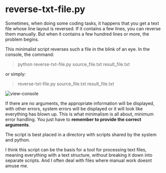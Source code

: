 # reverse-txt-file.py

Sometimes, when doing some coding tasks, it happens that you get a text file whose line layout is reversed. If it contains a few lines, you can reverse them manually. But when it contains a few hundred lines or more, the problem begins.

This minimalist script reverses such a file in the blink of an eye. In the console, the command:

> python reverse-txt-file.py source_file.txt result_file.txt

or simply:

> reverse-txt-file.py source_file.txt result_file.txt

![view-console](https://github.com/user-attachments/assets/22f2dd3c-3af9-4393-a71c-26542ef9cc46)

If there are no arguments, the appropriate information will be displayed, with other errors, system errors will be displayed or it will look like everything has blown up. This is what minimalism is all about, minimum error handling. You just have to **remember to provide the correct arguments**.

The script is best placed in a directory with scripts shared by the system and python.

I think this script can be the basis for a tool for processing text files, meaning everything with a text structure, without breaking it down into separate scripts. And I often deal with files where manual work doesnt amuse me.
